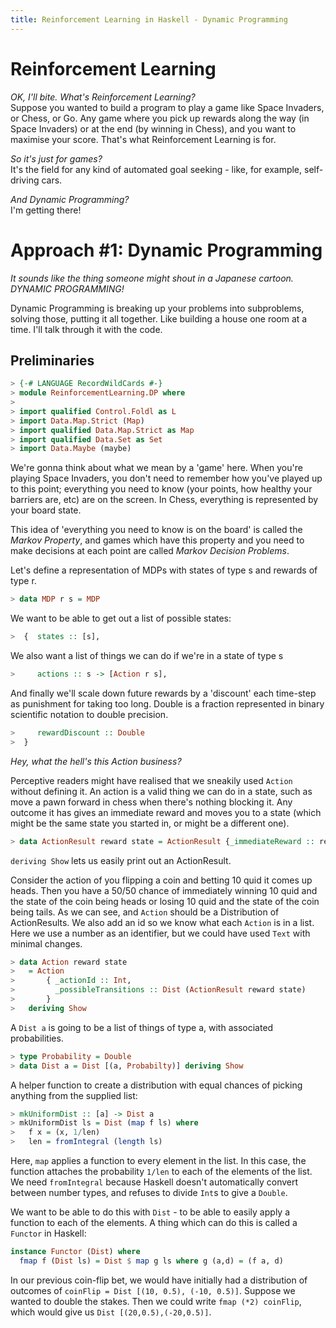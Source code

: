 ```yaml
---
title: Reinforcement Learning in Haskell - Dynamic Programming
---
```


# Reinforcement Learning


_OK, I'll bite. What's Reinforcement Learning?_  
Suppose you wanted to build a program to play a game like Space Invaders, or Chess, or Go. Any game where you pick up rewards along the way (in Space Invaders) or at the end (by winning in Chess), and you want to maximise your score. That's what Reinforcement Learning is for.

_So it's just for games?_  
It's the field for any kind of automated goal seeking - like, for example, self-driving cars.

_And Dynamic Programming?_  
I'm getting there!

# Approach #1: Dynamic Programming

_It sounds like the thing someone might shout in a Japanese cartoon. *DYNAMIC PROGRAMMING!*_  

Dynamic Programming is breaking up your problems into subproblems, solving those, putting it all together. Like building a house one room at a time. I'll talk through it with the code.

## Preliminaries

```haskell
> {-# LANGUAGE RecordWildCards #-}
> module ReinforcementLearning.DP where
>
> import qualified Control.Foldl as L  
> import Data.Map.Strict (Map)  
> import qualified Data.Map.Strict as Map  
> import qualified Data.Set as Set  
> import Data.Maybe (maybe)
```

We're gonna think about what we mean by a 'game' here. When you're playing Space Invaders,  you don't need to remember how you've played up to this point; everything you need to know (your points, how healthy your barriers are, etc) are on the screen. In Chess, everything is represented by your board state.

This idea of 'everything you need to know is on the board' is called the _Markov Property_, and games which have this property and you need to make decisions at each point are called _Markov Decision Problems_.

Let's define a representation of MDPs with states of type s and rewards of type r.

```haskell
> data MDP r s = MDP  
```
We want to be able to get out a list of possible states:

```haskell
>  {  states :: [s],  
```
We also want a list of things we can do if we're in a state of type s
```haskell
>     actions :: s -> [Action r s],
```
And finally we'll scale down future rewards by a 'discount' each time-step as punishment for taking too long. Double is a fraction represented in binary scientific notation to double precision.
```haskell
>     rewardDiscount :: Double
>  }
```

_Hey, what the hell's this Action business?_

Perceptive readers might have realised that we sneakily used `Action` without defining it. An action is a valid thing we can do in a state, such as move a pawn forward in chess when there's nothing blocking it. Any outcome it has gives an immediate reward and moves you to a state (which might be the same state you started in, or might be a different one).

```haskell
> data ActionResult reward state = ActionResult {_immediateReward :: reward, _targetState :: state} deriving Show
```
`deriving Show` lets us easily print out an ActionResult.

Consider the action of you flipping a coin and betting 10 quid it comes up heads. Then you have a 50/50 chance of immediately winning 10 quid and the state of the coin being heads or losing 10 quid and the state of the coin being tails. As we can see, and `Action` should be a Distribution of ActionResults. We also add an id so we know what each `Action` is in a list. Here we use a number as an identifier, but we could have used `Text` with minimal changes.

```haskell
> data Action reward state
>   = Action
>       { _actionId :: Int,
>         _possibleTransitions :: Dist (ActionResult reward state)
>       }
>   deriving Show
```

A `Dist a` is going to be a list of things of type a, with associated probabilities.
```haskell
> type Probability = Double
> data Dist a = Dist [(a, Probabilty)] deriving Show
```
A helper function to create a distribution with equal chances of picking anything from the supplied list:
```haskell
> mkUniformDist :: [a] -> Dist a
> mkUniformDist ls = Dist (map f ls) where
>   f x = (x, 1/len)
>   len = fromIntegral (length ls)
```
Here, `map` applies a function to every element in the list. In this case, the function attaches the probability `1/len` to each of the elements of the list. We need `fromIntegral` because Haskell doesn't automatically convert between number types, and refuses to divide `Int`s to give a `Double`.

We want to be able to do this with `Dist` - to be able to easily apply a function to each of the elements. A thing which can do this is called a `Functor` in Haskell:
```haskell
instance Functor (Dist) where
  fmap f (Dist ls) = Dist $ map g ls where g (a,d) = (f a, d)
```

In our previous coin-flip bet, we would have initially had a distribution of outcomes of 
`coinFlip = Dist [(10, 0.5), (-10, 0.5)]`. Suppose we wanted to double the stakes. Then we could write `fmap (*2) coinFlip`, which would give us `Dist [(20,0.5),(-20,0.5)]`.
